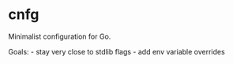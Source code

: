 # cnfg

Minimalist configuration for Go.

Goals:
    - stay very close to stdlib flags
    - add env variable overrides